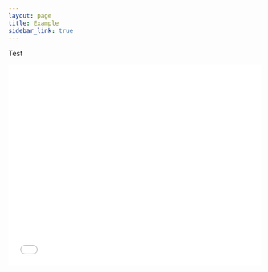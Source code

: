 ```yaml
---
layout: page
title: Example
sidebar_link: true
---
```



Test 

<iframe frameborder="0" scrolling="no"  width="100%" height='400px' src="//plot.ly/~gmoille/30.embed"></iframe>